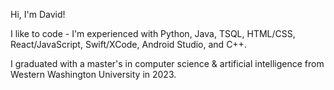 Hi, I'm David!

I like to code - I'm experienced with Python, Java, TSQL, HTML/CSS, React/JavaScript, Swift/XCode, Android Studio, and C++.

I graduated with a master's in computer science & artificial intelligence from Western Washington University in 2023.
